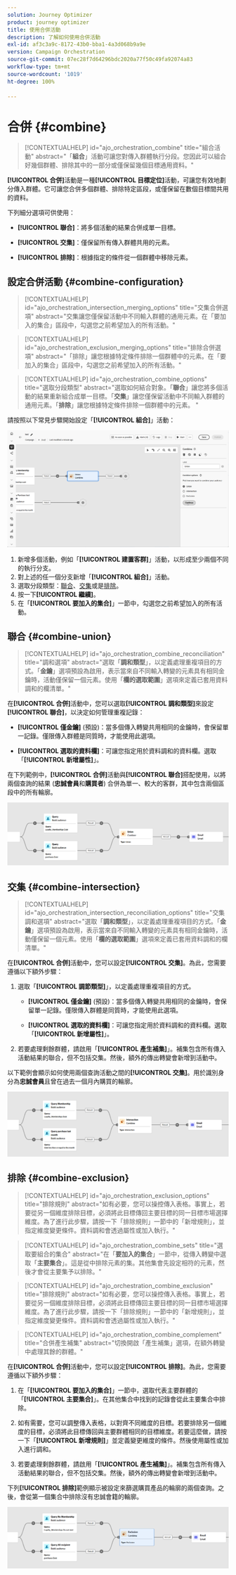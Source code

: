 ```yaml
---
solution: Journey Optimizer
product: journey optimizer
title: 使用合併活動
description: 了解如何使用合併活動
exl-id: af3c3a9c-8172-43b0-bba1-4a3d068b9a9e
version: Campaign Orchestration
source-git-commit: 07ec28f7d64296bdc2020a77f50c49fa92074a83
workflow-type: tm+mt
source-wordcount: '1019'
ht-degree: 100%

---
```



# 合併 {#combine}

>[!CONTEXTUALHELP]
>id="ajo_orchestration_combine"
>title="組合活動"
>abstract="「**組合**」活動可讓您對傳入群體執行分段。您因此可以組合好幾個群體、排除其中的一部分或僅保留幾個目標通用資料。"

**[!UICONTROL 合併]**&#x200B;活動是一種&#x200B;**[!UICONTROL 目標定位]**&#x200B;活動，可讓您有效地劃分傳入群體。它可讓您合併多個群體、排除特定區段，或僅保留在數個目標間共用的資料。

下列細分選項可供使用：

* **[!UICONTROL 聯合]**：將多個活動的結果合併成單一目標。

* **[!UICONTROL 交集]**：僅保留所有傳入群體共用的元素。

* **[!UICONTROL 排除]**：根據指定的條件從一個群體中移除元素。

## 設定合併活動 {#combine-configuration}

>[!CONTEXTUALHELP]
>id="ajo_orchestration_intersection_merging_options"
>title="交集合併選項"
>abstract="交集讓您僅保留活動中不同輸入群體的通用元素。在「要加入的集合」區段中，勾選您之前希望加入的所有活動。"

>[!CONTEXTUALHELP]
>id="ajo_orchestration_exclusion_merging_options"
>title="排除合併選項"
>abstract="「排除」讓您根據特定條件排除一個群體中的元素。在「要加入的集合」區段中，勾選您之前希望加入的所有活動。"

>[!CONTEXTUALHELP]
>id="ajo_orchestration_combine_options"
>title="選取分段類型"
>abstract="選取如何結合對象。「**聯合**」讓您將多個活動的結果重新組合成單一目標。「**交集**」讓您僅保留活動中不同輸入群體的通用元素。「**排除**」讓您根據特定條件排除一個群體中的元素。 "

請按照以下常見步驟開始設定「**[!UICONTROL 組合]**」活動：

![](../assets/orchestrated-union.png)

1. 新增多個活動，例如「**[!UICONTROL 建置客群]**」活動，以形成至少兩個不同的執行分支。
1. 對上述的任一個分支新增「**[!UICONTROL 組合]**」活動。
1. 選取分段類型：[聯合](#union)、[交集](#intersection)或是[排除](#exclusion)。
1. 按一下&#x200B;**[!UICONTROL 繼續]**。
1. 在「**[!UICONTROL 要加入的集合]**」一節中，勾選您之前希望加入的所有活動。

## 聯合 {#combine-union}

>[!CONTEXTUALHELP]
>id="ajo_orchestration_combine_reconciliation"
>title="調和選項"
>abstract="選取「**調和類型**」，以定義處理重複項目的方式。「**金鑰**」選項預設為啟用，表示當來自不同輸入轉變的元素具有相同金鑰時，活動僅保留一個元素。使用「**欄的選取範圍**」選項來定義已套用資料調和的欄清單。"

在&#x200B;**[!UICONTROL 合併]**&#x200B;活動中，您可以選取&#x200B;**[!UICONTROL 調和類型]**&#x200B;來設定&#x200B;**[!UICONTROL 聯合]**，以決定如何管理重複記錄：

* **[!UICONTROL 僅金鑰]** (預設)：當多個傳入轉變共用相同的金鑰時，會保留單一記錄。僅限傳入群體是同質時，才能使用此選項。

* **[!UICONTROL 選取的資料欄]**：可讓您指定用於資料調和的資料欄。選取「**[!UICONTROL 新增屬性]**」。

在下列範例中，**[!UICONTROL 合併]**&#x200B;活動與&#x200B;**[!UICONTROL 聯合]**&#x200B;搭配使用，以將兩個查詢的結果 (**忠誠會員**&#x200B;和&#x200B;**購買者**) 合併為單一、較大的客群，其中包含兩個區段中的所有輪廓。

![](../assets/orchestrated-union-example.png)

## 交集 {#combine-intersection}

>[!CONTEXTUALHELP]
>id="ajo_orchestration_intersection_reconciliation_options"
>title="交集調和選項"
>abstract="選取「**調和類型**」，以定義處理重複項目的方式。「**金鑰**」選項預設為啟用，表示當來自不同輸入轉變的元素具有相同金鑰時，活動僅保留一個元素。使用「**欄的選取範圍**」選項來定義已套用資料調和的欄清單。"

在&#x200B;**[!UICONTROL 合併]**&#x200B;活動中，您可以設定&#x200B;**[!UICONTROL 交集]**。為此，您需要遵循以下額外步驟：

1. 選取「**[!UICONTROL 調節類型]**」，以定義處理重複項目的方式。

   * **[!UICONTROL 僅金鑰]** (預設)：當多個傳入轉變共用相同的金鑰時，會保留單一記錄。僅限傳入群體是同質時，才能使用此選項。

   * **[!UICONTROL 選取的資料欄]**：可讓您指定用於資料調和的資料欄。選取「**[!UICONTROL 新增屬性]**」。

1. 若要處理剩餘群體，請啟用「**[!UICONTROL 產生補集]**」。補集包含所有傳入活動結果的聯合，但不包括交集。然後，額外的傳出轉變會新增到活動中。

以下範例會顯示如何使用兩個查詢活動之間的&#x200B;**[!UICONTROL 交集]**。用於識別身分為&#x200B;**忠誠會員**&#x200B;且曾在過去一個月內購買的輪廓。

![](../assets/orchestrated-intersection-example.png)


## 排除 {#combine-exclusion}

>[!CONTEXTUALHELP]
>id="ajo_orchestration_exclusion_options"
>title="排除規則"
>abstract="如有必要，您可以操控傳入表格。事實上，若要從另一個維度排除目標，必須將此目標傳回主要目標的同一目標市場選擇維度。為了進行此步驟，請按一下「排除規則」一節中的「新增規則」，並指定維度變更條件。資料調和會透過屬性或加入執行。"

>[!CONTEXTUALHELP]
>id="ajo_orchestration_combine_sets"
>title="選取要組合的集合"
>abstract="在「**要加入的集合**」一節中，從傳入轉變中選取「**主要集合**」。這是從中排除元素的集。其他集會先設定相符的元素，然後才會從主要集予以排除。"

>[!CONTEXTUALHELP]
>id="ajo_orchestration_combine_exclusion"
>title="排除規則"
>abstract="如有必要，您可以操控傳入表格。事實上，若要從另一個維度排除目標，必須將此目標傳回主要目標的同一目標市場選擇維度。為了進行此步驟，請按一下「排除規則」一節中的「新增規則」，並指定維度變更條件。資料調和會透過屬性或加入執行。"

>[!CONTEXTUALHELP]
>id="ajo_orchestration_combine_complement"
>title="合併產生補集"
>abstract="切換開啟「產生補集」選項，在額外轉變中處理其餘的群體。"

在&#x200B;**[!UICONTROL 合併]**&#x200B;活動中，您可以設定&#x200B;**[!UICONTROL 排除]**。為此，您需要遵循以下額外步驟：

1. 在「**[!UICONTROL 要加入的集合]**」一節中，選取代表主要群體的「**[!UICONTROL 主要集合]**」。在其他集合中找到的記錄會從此主要集合中排除。

1. 如有需要，您可以調整傳入表格，以對齊不同維度的目標。若要排除另一個維度的目標，必須將此目標傳回與主要群體相同的目標維度。若要這麼做，請按一下「**[!UICONTROL 新增規則]**」並定義變更維度的條件。然後使用屬性或加入進行調和。

1. 若要處理剩餘群體，請啟用「**[!UICONTROL 產生補集]**」。補集包含所有傳入活動結果的聯合，但不包括交集。然後，額外的傳出轉變會新增到活動中。

下列&#x200B;**[!UICONTROL 排除]**&#x200B;範例顯示被設定來篩選購買產品的輪廓的兩個查詢。之後，會從第一個集合中排除沒有忠誠會籍的輪廓。

![](../assets/orchestrated-exclusion-example.png)

